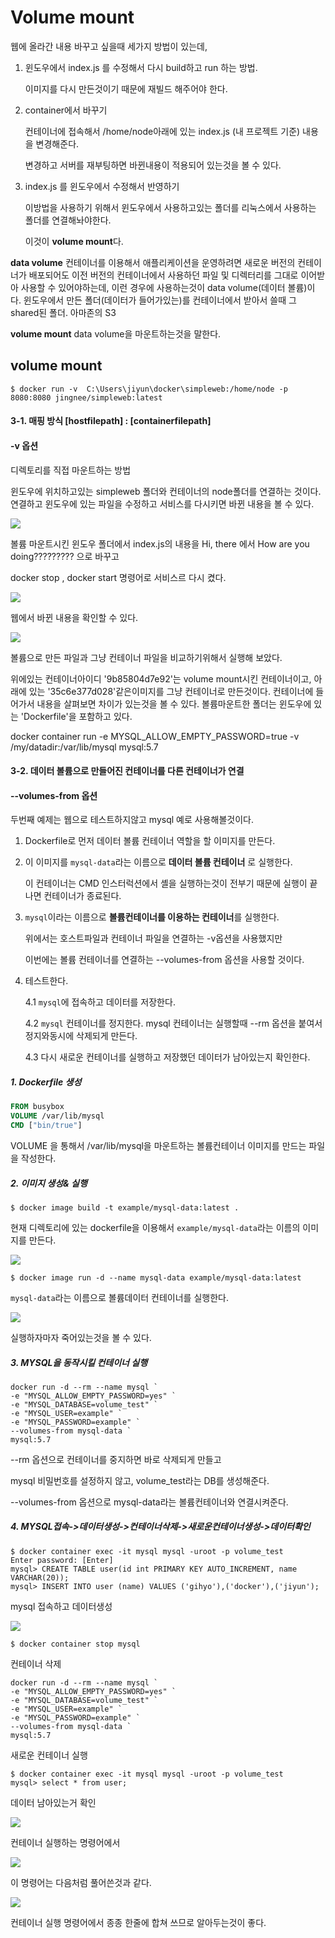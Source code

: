 # Volume mount

웹에 올라간 내용 바꾸고 싶을때 세가지 방법이 있는데,

1. 윈도우에서 index.js 를 수정해서 다시 build하고 run 하는 방법. 

   이미지를 다시 만든것이기 때문에 재빌드 해주어야 한다.

2. container에서 바꾸기

   컨테이너에 접속해서 /home/node아래에 있는 index.js (내 프로젝트 기준) 내용을 변경해준다.

   변경하고 서버를 재부팅하면 바뀐내용이 적용되어 있는것을 볼 수 있다.

3. index.js 를 윈도우에서 수정해서 반영하기

   이방법을 사용하기 위해서 윈도우에서 사용하고있는 폴더를 리눅스에서 사용하는 폴더를 연결해놔야한다. 

   이것이 **volume mount**다.

**data volume** 컨테이너를 이용해서 애플리케이션을 운영하려면 새로운 버전의 컨테이너가 배포되어도 이전 버전의 컨테이너에서 사용하던 파일 및 디렉터리를 그대로 이어받아 사용할 수 있어야하는데, 이런 경우에 사용하는것이 data volume(데이터 볼륨)이다. 윈도우에서 만든 폴더(데이터가 들어가있는)를 컨테이너에서 받아서 쓸때 그 shared된 폴더. 아마존의 S3

**volume mount** data volume을 마운트하는것을 말한다.



## volume mount

```shell
$ docker run -v  C:\Users\jiyun\docker\simpleweb:/home/node -p 8080:8080 jingnee/simpleweb:latest
```

#### 3-1. 매핑 방식 [hostfilepath] : [containerfilepath]

#### -v 옵션

디렉토리를 직접 마운트하는 방법

윈도우에 위치하고있는 simpleweb 폴더와 컨테이너의 node폴더를 연결하는 것이다. 연결하고 윈도우에 있는 파일을 수정하고 서비스를 다시키면 바뀐 내용을 볼 수 있다.

![](./pic/simpleweb내용변경.png)

볼륨 마운트시킨 윈도우 폴더에서 index.js의 내용을 Hi, there 에서 How are you doing????????? 으로 바꾸고 

docker stop , docker start 명령어로 서비스르 다시 켰다.

![](./pic/simpleweb내용변경(웹).png)

웹에서 바뀐 내용을 확인할 수 있다.

![](./pic/볼륨파일비교.png)

볼륨으로 만든 파일과 그냥 컨테이너 파일을 비교하기위해서 실행해 보았다.

위에있는 컨테이너아이디 '9b85804d7e92'는 volume mount시킨 컨테이너이고, 아래에 있는 '35c6e377d028'같은이미지를 그냥 컨테이너로 만든것이다. 컨테이너에 들어가서 내용을 살펴보면 차이가 있는것을 볼 수 있다. 볼륨마운트한 폴더는 윈도우에 있는 'Dockerfile'을 포함하고 있다. 

docker container run -e MYSQL_ALLOW_EMPTY_PASSWORD=true -v /my/datadir:/var/lib/mysql mysql:5.7



#### 3-2. 데이터 볼륨으로 만들어진 컨테이너를 다른 컨테이너가 연결

#### --volumes-from 옵션

두번째 예제는 웹으로 테스트하지않고 mysql 예로 사용해볼것이다.

1. Dockerfile로 먼저 데이터 볼륨 컨테이너 역할을 할 이미지를 만든다.

2. 이 이미지를 `mysql-data`라는 이름으로 **데이터 볼륨 컨테이너** 로 실행한다.

   이 컨테이너는 CMD 인스터럭션에서 셸을 실행하는것이 전부기 때문에 실행이 끝나면 컨테이너가 종료된다.

3. `mysql`이라는 이름으로 **볼륨컨테이너를 이용하는 컨테이너**를 실행한다. 

   위에서는 호스트파일과 컨테이너 파일을 연결하는 -v옵션을 사용했지만

   이번에는 볼륨 컨테이너를 연결하는 --volumes-from 옵션을 사용할 것이다.

4. 테스트한다.

   4.1 `mysql`에 접속하고 데이터를 저장한다.

   4.2 `mysql` 컨테이너를 정지한다. mysql 컨테이너는 실행할때 --rm 옵션을 붙여서 정지와동시에 삭제되게 만든다.

   4.3 다시 새로운 컨테이너를 실행하고 저장했던 데이터가 남아있는지 확인한다.



##### 1. Dockerfile 생성

```dockerfile
FROM busybox
VOLUME /var/lib/mysql
CMD ["bin/true"]
```

VOLUME 을 통해서 /var/lib/mysql을 마운트하는 볼륨컨테이너 이미지를 만드는 파일을 작성한다.

##### 2. 이미지 생성& 실행

```shell
$ docker image build -t example/mysql-data:latest .
```

현재 디렉토리에 있는 dockerfile을 이용해서 `example/mysql-data`라는 이름의 이미지를 만든다.

![](./pic/volume_test1.jpg)

```shell
$ docker image run -d --name mysql-data example/mysql-data:latest
```

`mysql-data`라는 이름으로 볼륨데이터 컨테이너를 실행한다.

![](./pic/volume_test2.jpg)

실행하자마자 죽어있는것을 볼 수 있다. 

##### 3. MYSQL을 동작시킬 컨테이너 실행

```shell
docker run -d --rm --name mysql `
-e "MYSQL_ALLOW_EMPTY_PASSWORD=yes" `
-e "MYSQL_DATABASE=volume_test" `
-e "MYSQL_USER=example" `
-e "MYSQL_PASSWORD=example" `
--volumes-from mysql-data `
mysql:5.7
```

--rm 옵션으로 컨테이너를 중지하면 바로 삭제되게 만들고

mysql 비밀번호를 설정하지 않고, volume_test라는 DB를 생성해준다. 

--volumes-from 옵션으로 mysql-data라는 볼륨컨테이너와 연결시켜준다.



##### 4. MYSQL접속->데이터생성->컨테이너삭제->새로운컨테이너생성->데이터확인

```shell
$ docker container exec -it mysql mysql -uroot -p volume_test
Enter password: [Enter]
mysql> CREATE TABLE user(id int PRIMARY KEY AUTO_INCREMENT, name VARCHAR(20));
mysql> INSERT INTO user (name) VALUES ('gihyo'),('docker'),('jiyun');
```

mysql 접속하고 데이터생성

![](./pic/volume_test3.png)

```shell
$ docker container stop mysql
```

컨테이너 삭제

```shell
docker run -d --rm --name mysql `
-e "MYSQL_ALLOW_EMPTY_PASSWORD=yes" `
-e "MYSQL_DATABASE=volume_test" `
-e "MYSQL_USER=example" `
-e "MYSQL_PASSWORD=example" `
--volumes-from mysql-data `
mysql:5.7
```

새로운 컨테이너 실행

```shell
$ docker container exec -it mysql mysql -uroot -p volume_test
mysql> select * from user;
```

데이터 남아있는거 확인

![](./pic/volume_test3.png)





컨테이너 실행하는 명령어에서

![](E:\TIL\docker\pic\volume_test5.jpg)

이 명령어는 다음처럼 풀어쓴것과 같다.

![](E:\TIL\docker\pic\volume_test4.png)

컨테이너 실행 명령어에서 종종 한줄에 합쳐 쓰므로 알아두는것이 좋다.

